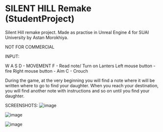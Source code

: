 # SILENT HILL Remake (StudentProject)
Silent Hill remake project. Made as practise in Unreal Engine 4 for SUAI University by Astan Morokhiya.

NOT FOR COMMERCIAL

INPUT:

W A S D - MOVEMENT
F - Read note/ Turn on Lanters
Left mouse button - fire
Right mouse button - Aim
C - Crouch

During the game, at the very beginning you will find a note where it will be written where to go to find your daughter. When you reach your destination, you will find another note with instructions and so on until you find your daughter.

SCREENSHOTS:
![image](https://github.com/RACER0617/SILENT_HILL_Remake_StudentProject/assets/116666344/1645e253-609a-4f83-bb4a-fc7249c026fb)


![image](https://github.com/RACER0617/SILENT_HILL_Remake_StudentProject/assets/116666344/6ffa902e-a40f-483e-90ae-6266f67bc166)


![image](https://github.com/RACER0617/SILENT_HILL_Remake_StudentProject/assets/116666344/48098e3c-923f-4aa5-ba2c-ec4515f155db)


